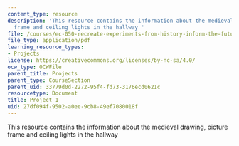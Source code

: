 ```yaml
---
content_type: resource
description: 'This resource contains the information about the medieval drawing, picture
  frame and ceiling lights in the hallway '
file: /courses/ec-050-recreate-experiments-from-history-inform-the-future-from-the-past-galileo-january-iap-2010/27df094f9502a0ee9cb849ef7080018f_MITEC_050IAP10_pro01.pdf
file_type: application/pdf
learning_resource_types:
- Projects
license: https://creativecommons.org/licenses/by-nc-sa/4.0/
ocw_type: OCWFile
parent_title: Projects
parent_type: CourseSection
parent_uid: 33779d0d-2272-95f4-fd73-3176ecd0621c
resourcetype: Document
title: Project 1
uid: 27df094f-9502-a0ee-9cb8-49ef7080018f
---
```

This resource contains the information about the medieval drawing, picture frame and ceiling lights in the hallway 